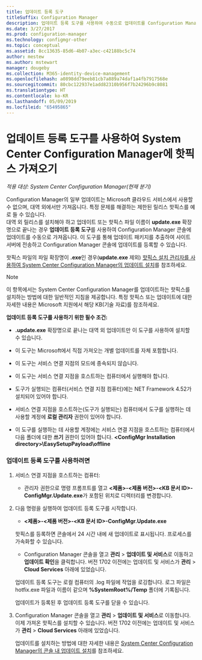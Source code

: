 ```yaml
---
title: 업데이트 등록 도구
titleSuffix: Configuration Manager
description: 업데이트 등록 도구를 사용하여 수동으로 업데이트를 Configuration Manager 콘솔로 가져오는 시기 및 방법을 알아봅니다.
ms.date: 3/27/2017
ms.prod: configuration-manager
ms.technology: configmgr-other
ms.topic: conceptual
ms.assetid: 8cc13635-85d6-4b07-a3ec-c42188bc5c74
author: mestew
ms.author: mstewart
manager: dougeby
ms.collection: M365-identity-device-management
ms.openlocfilehash: a0898dd79eeb81cb7a889a74daf1a4fb7917568e
ms.sourcegitcommit: 80cbc122937e1add82310b956f7b24296b9c8081
ms.translationtype: HT
ms.contentlocale: ko-KR
ms.lasthandoff: 05/09/2019
ms.locfileid: "65495865"
---
```

# <a name="use-the-update-registration-tool-to-import-hotfixes-to-system-center-configuration-manager"></a>업데이트 등록 도구를 사용하여 System Center Configuration Manager에 핫픽스 가져오기

*적용 대상: System Center Configuration Manager(현재 분기)*

Configuration Manager의 일부 업데이트는 Microsoft 클라우드 서비스에서 사용할 수 없으며, 대역 외에서만 가져옵니다. 특정 문제를 해결하는 제한된 릴리스 핫픽스를 예로 들 수 있습니다.   
대역 외 릴리스를 설치해야 하고 업데이트 또는 핫픽스 파일 이름이 **update.exe** 확장명으로 끝나는 경우 **업데이트 등록 도구**를 사용하여 Configuration Manager 콘솔에 업데이트를 수동으로 가져옵니다. 이 도구를 통해 업데이트 패키지를 추출하여 사이트 서버에 전송하고 Configuration Manager 콘솔에 업데이트를 등록할 수 있습니다.  

 핫픽스 파일의 파일 확장명이 **.exe**인 경우(**update.exe** 제외) [핫픽스 설치 관리자를 사용하여 System Center Configuration Manager의 업데이트 설치](../../../core/servers/manage/use-the-hotfix-installer-to-install-updates.md)를 참조하세요.  

> [!NOTE]  
>  이 항목에서는 System Center Configuration Manager를 업데이트하는 핫픽스를 설치하는 방법에 대한 일반적인 지침을 제공합니다. 특정 핫픽스 또는 업데이트에 대한 자세한 내용은 Microsoft 지원에서 해당 KB(기술 자료)를 참조하세요.  

 **업데이트 등록 도구를 사용하기 위한 필수 조건:**  

-   **.update.exe** 확장명으로 끝나는 대역 외 업데이트만 이 도구를 사용하여 설치할 수 있습니다.  

-   이 도구는 Microsoft에서 직접 가져오는 개별 업데이트를 자체 포함합니다.  

-   이 도구는 서비스 연결 지점의 모드에 종속되지 않습니다.  

-   이 도구는 서비스 연결 지점을 호스트하는 컴퓨터에서 실행해야 합니다.  

-   도구가 실행되는 컴퓨터(서비스 연결 지점 컴퓨터)에는 NET Framework 4.52가 설치되어 있어야 합니다.  

-   서비스 연결 지점을 호스트하는(도구가 실행되는) 컴퓨터에서 도구를 실행하는 데 사용할 계정에 **로컬 관리자** 권한이 있어야 합니다.  

-   이 도구를 실행하는 데 사용할 계정에는 서비스 연결 지점을 호스트하는 컴퓨터에서 다음 폴더에 대한 **쓰기** 권한이 있어야 합니다.  **&lt;ConfigMgr Installation directory\>\EasySetupPayload\offline**  

### <a name="to-use-the-update-registration-tool"></a>업데이트 등록 도구를 사용하려면  

1. 서비스 연결 지점을 호스트하는 컴퓨터:  

   -   관리자 권한으로 명령 프롬프트를 열고 **&lt;제품\>-&lt;제품 버전\>-&lt;KB 문서 ID\>-ConfigMgr.Update.exe**가 포함된 위치로 디렉터리를 변경합니다.  

2. 다음 명령을 실행하여 업데이트 등록 도구를 시작합니다.  

   -   **&lt;제품\>-&lt;제품 버전\>-&lt;KB 문서 ID\>-ConfigMgr.Update.exe**  

   핫픽스를 등록하면 콘솔에서 24 시간 내에 새 업데이트로 표시됩니다.  프로세스를 가속화할 수 있습니다.

   - Configuration Manager 콘솔을 열고 **관리** > **업데이트 및 서비스**로 이동하고 **업데이트 확인**을 클릭합니다. 버전 1702 이전에는 업데이트 및 서비스가 **관리** > **Cloud Services** 아래에 있었습니다. 

   업데이트 등록 도구는 로컬 컴퓨터의 .log 파일에 작업을 로깅합니다. 로그 파일은 hotfix.exe 파일과 이름이 같으며 **%SystemRoot%/Temp** 폴더에 기록됩니다.  

    업데이트가 등록된 후 업데이트 등록 도구를 닫을 수 있습니다.  

3. Configuration Manager 콘솔을 열고 **관리** > **업데이트 및 서비스**로 이동합니다. 이제 가져온 핫픽스를 설치할 수 있습니다. 버전 1702 이전에는 업데이트 및 서비스가 **관리** > **Cloud Services** 아래에 있었습니다.

   업데이트를 설치하는 방법에 대한 자세한 내용은 [System Center Configuration Manager의 콘솔 내 업데이트 설치](../../../core/servers/manage/install-in-console-updates.md)를 참조하세요.  
